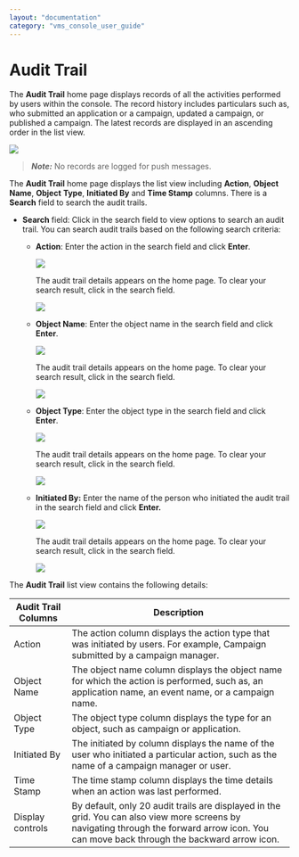 ```yaml
---
layout: "documentation"
category: "vms_console_user_guide"
---
```

                              


Audit Trail
===========

The **Audit Trail** home page displays records of all the activities performed by users within the console. The record history includes particulars such as, who submitted an application or a campaign, updated a campaign, or published a campaign. The latest records are displayed in an ascending order in the list view.

![](../Resources/Images/Settings/Configuration/auditrail/audittrail_638x329.png)

> **_Note:_** No records are logged for push messages.

The **Audit Trail** home page displays the list view including **Action**, **Object Name**, **Object** **Type**, **Initiated By** and **Time Stamp** columns. There is a **Search** field to search the audit trails.

*   **Search** field: Click in the search field to view options to search an audit trail. You can search audit trails based on the following search criteria:
    *   **Action**: Enter the action in the search field and click **Enter**.
        
        ![](../Resources/Images/Settings/Configuration/auditrail/audittrailactionsearch.png)
        
        The audit trail details appears on the home page. To clear your search result, click in the search field.
        
        ![](../Resources/Images/Settings/Configuration/auditrail/resultaction_556x136.png)
        
    *   **Object Name**: Enter the object name in the search field and click **Enter**.
        
        ![](../Resources/Images/Settings/Configuration/auditrail/searchobjectname.png)
        
        The audit trail details appears on the home page. To clear your search result, click in the search field.
        
        ![](../Resources/Images/Settings/Configuration/auditrail/resultobjectname_558x164.png)
        
    *   **Object Type**: Enter the object type in the search field and click **Enter**.
        
        ![](../Resources/Images/Settings/Configuration/auditrail/searchobjecttype.png)
        
        The audit trail details appears on the home page. To clear your search result, click in the search field.
        
        ![](../Resources/Images/Settings/Configuration/auditrail/resultobjecttype_560x115.png)
        
    *   **Initiated By:** Enter the name of the person who initiated the audit trail in the search field and click **Enter.**
        
        ![](../Resources/Images/Settings/Configuration/auditrail/searchinitiatedby.png)
        
        The audit trail details appears on the home page. To clear your search result, click in the search field.
        
        ![](../Resources/Images/Settings/Configuration/auditrail/resultinitiatedby_555x115.png)
        

The **Audit Trail** list view contains the following details:

  
| Audit Trail Columns | Description |
| --- | --- |
| Action | The action column displays the action type that was initiated by users. For example, Campaign submitted by a campaign manager. |
| Object Name | The object name column displays the object name for which the action is performed, such as, an application name, an event name, or a campaign name. |
| Object Type | The object type column displays the type for an object, such as campaign or application. |
| Initiated By | The initiated by column displays the name of the user who initiated a particular action, such as the name of a campaign manager or user. |
| Time Stamp | The time stamp column displays the time details when an action was last performed. |
| Display controls | By default, only 20 audit trails are displayed in the grid. You can also view more screens by navigating through the forward arrow icon. You can move back through the backward arrow icon. |
